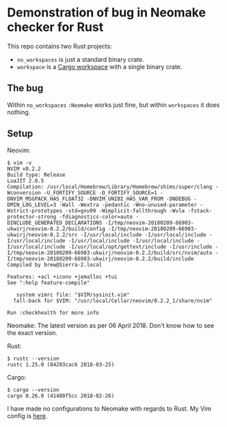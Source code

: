 # Demonstration of bug in Neomake checker for Rust

This repo contains two Rust projects:

- `no_workspaces` is just a standard binary crate.
- `workspace` is a [Cargo workspace](https://doc.rust-lang.org/book/second-edition/ch14-03-cargo-workspaces.html) with a single binary crate.

## The bug

Within `no_workspaces` `:Neomake` works just fine, but within `workspaces` it does nothing.

## Setup

Neovim:
```
$ vim -v
NVIM v0.2.2
Build type: Release
LuaJIT 2.0.5
Compilation: /usr/local/Homebrew/Library/Homebrew/shims/super/clang -Wconversion -U_FORTIFY_SOURCE -D_FORTIFY_SOURCE=1 -DNVIM_MSGPACK_HAS_FLOAT32 -DNVIM_UNIBI_HAS_VAR_FROM -DNDEBUG -DMIN_LOG_LEVEL=3 -Wall -Wextra -pedantic -Wno-unused-parameter -Wstrict-prototypes -std=gnu99 -Wimplicit-fallthrough -Wvla -fstack-protector-strong -fdiagnostics-color=auto -DINCLUDE_GENERATED_DECLARATIONS -I/tmp/neovim-20180209-66903-ukwirj/neovim-0.2.2/build/config -I/tmp/neovim-20180209-66903-ukwirj/neovim-0.2.2/src -I/usr/local/include -I/usr/local/include -I/usr/local/include -I/usr/local/include -I/usr/local/include -I/usr/local/include -I/usr/local/opt/gettext/include -I/usr/include -I/tmp/neovim-20180209-66903-ukwirj/neovim-0.2.2/build/src/nvim/auto -I/tmp/neovim-20180209-66903-ukwirj/neovim-0.2.2/build/include
Compiled by brew@Sierra-2.local

Features: +acl +iconv +jemalloc +tui
See ":help feature-compile"

   system vimrc file: "$VIM/sysinit.vim"
  fall-back for $VIM: "/usr/local/Cellar/neovim/0.2.2_1/share/nvim"

Run :checkhealth for more info
```

Neomake: The latest version as per 06 April 2018. Don't know how to see the exact version.

Rust:
```
$ rustc --version
rustc 1.25.0 (84203cac6 2018-03-25)
```

Cargo:
```
$ cargo --version
cargo 0.26.0 (41480f5cc 2018-02-26)
```

I have made no configurations to Neomake with regards to Rust. My Vim config is [here](https://github.com/davidpdrsn/dotfiles/blob/master/nvim/init.vim).

